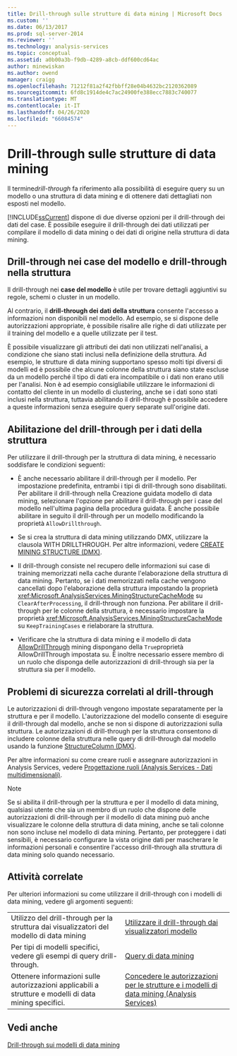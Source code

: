 ```yaml
---
title: Drill-through sulle strutture di data mining | Microsoft Docs
ms.custom: ''
ms.date: 06/13/2017
ms.prod: sql-server-2014
ms.reviewer: ''
ms.technology: analysis-services
ms.topic: conceptual
ms.assetid: a0b00a3b-f9db-4289-a8cb-ddf600cd64ac
author: minewiskan
ms.author: owend
manager: craigg
ms.openlocfilehash: 71212f81a2f42fbbff28e04b4632bc2120362089
ms.sourcegitcommit: 6fd8c1914de4c7ac24900fe388ecc7883c740077
ms.translationtype: MT
ms.contentlocale: it-IT
ms.lasthandoff: 04/26/2020
ms.locfileid: "66084574"
---
```

# <a name="drillthrough-on-mining-structures"></a>Drill-through sulle strutture di data mining
  Il termine*drill-through* fa riferimento alla possibilità di eseguire query su un modello o una struttura di data mining e di ottenere dati dettagliati non esposti nel modello.  
  
 [!INCLUDE[ssCurrent](../../includes/sscurrent-md.md)] dispone di due diverse opzioni per il drill-through dei dati del case. È possibile eseguire il drill-through dei dati utilizzati per compilare il modello di data mining o dei dati di origine nella struttura di data mining.  
  
## <a name="drillthrough-to-model-cases-vs-drillthrough-to-structure"></a>Drill-through nei case del modello e drill-through nella struttura  
 Il drill-through nei **case del modello** è utile per trovare dettagli aggiuntivi su regole, schemi o cluster in un modello.  
  
 Al contrario, il **drill-through dei dati della struttura** consente l'accesso a informazioni non disponibili nel modello. Ad esempio, se si dispone delle autorizzazioni appropriate, è possibile risalire alle righe di dati utilizzate per il training del modello e a quelle utilizzate per il test.  
  
 È possibile visualizzare gli attributi dei dati non utilizzati nell'analisi, a condizione che siano stati inclusi nella definizione della struttura. Ad esempio, le strutture di data mining supportano spesso molti tipi diversi di modelli ed è possibile che alcune colonne della struttura siano state escluse da un modello perché il tipo di dati era incompatibile o i dati non erano utili per l'analisi. Non è ad esempio consigliabile utilizzare le informazioni di contatto del cliente in un modello di clustering, anche se i dati sono stati inclusi nella struttura, tuttavia abilitando il drill-through è possibile accedere a queste informazioni senza eseguire query separate sull'origine dati.  
  
## <a name="enabling-drillthrough-to-structure-data"></a>Abilitazione del drill-through per i dati della struttura  
 Per utilizzare il drill-through per la struttura di data mining, è necessario soddisfare le condizioni seguenti:  
  
-   È anche necessario abilitare il drill-through per il modello. Per impostazione predefinita, entrambi i tipi di drill-through sono disabilitati. Per abilitare il drill-through nella Creazione guidata modello di data mining, selezionare l'opzione per abilitare il drill-through per i case del modello nell'ultima pagina della procedura guidata. È anche possibile abilitare in seguito il drill-through per un modello modificando la proprietà `AllowDrillthrough`.  
  
-   Se si crea la struttura di data mining utilizzando DMX, utilizzare la clausola WITH DRILLTHROUGH. Per altre informazioni, vedere [CREATE MINING STRUCTURE &#40;DMX&#41;](/sql/dmx/create-mining-structure-dmx).  
  
-   Il drill-through consiste nel recupero delle informazioni sui case di training memorizzati nella cache durante l'elaborazione della struttura di data mining. Pertanto, se i dati memorizzati nella cache vengono cancellati dopo l'elaborazione della struttura impostando la proprietà <xref:Microsoft.AnalysisServices.MiningStructureCacheMode> su `ClearAfterProcessing`, il drill-through non funziona. Per abilitare il drill-through per le colonne della struttura, è necessario impostare la proprietà <xref:Microsoft.AnalysisServices.MiningStructureCacheMode> su `KeepTrainingCases` e rielaborare la struttura.  
  
-   Verificare che la struttura di data mining e il modello di data [AllowDrillThrough](https://docs.microsoft.com/bi-reference/assl/properties/allowdrillthrough-element-assl) mining dispongano della `True`proprietà AllowDrillThrough impostata su. È inoltre necessario essere membro di un ruolo che disponga delle autorizzazioni di drill-through sia per la struttura sia per il modello.  
  
## <a name="security-issues-for-drillthrough"></a>Problemi di sicurezza correlati al drill-through  
 Le autorizzazioni di drill-through vengono impostate separatamente per la struttura e per il modello. L'autorizzazione del modello consente di eseguire il drill-through dal modello, anche se non si dispone di autorizzazioni sulla struttura. Le autorizzazioni di drill-through per la struttura consentono di includere colonne della struttura nelle query di drill-through dal modello usando la funzione [StructureColumn &#40;DMX&#41;](/sql/dmx/structurecolumn-dmx).  
  
 Per altre informazioni su come creare ruoli e assegnare autorizzazioni in Analysis Services, vedere [Progettazione ruoli &#40;Analysis Services - Dati multidimensionali&#41;](https://msdn.microsoft.com/library/ms189696(v=sql.120).aspx).  
  
> [!NOTE]  
>  Se si abilita il drill-through per la struttura e per il modello di data mining, qualsiasi utente che sia un membro di un ruolo che dispone delle autorizzazioni di drill-through per il modello di data mining può anche visualizzare le colonne della struttura di data mining, anche se tali colonne non sono incluse nel modello di data mining. Pertanto, per proteggere i dati sensibili, è necessario configurare la vista origine dati per mascherare le informazioni personali e consentire l'accesso drill-through alla struttura di data mining solo quando necessario.  
  
## <a name="related-tasks"></a>Attività correlate  
 Per ulteriori informazioni su come utilizzare il drill-through con i modelli di data mining, vedere gli argomenti seguenti:  
  
|||  
|-|-|  
|Utilizzo del drill-through per la struttura dai visualizzatori del modello di data mining|[Utilizzare il drill-through dai visualizzatori modello](use-drillthrough-from-the-model-viewers.md)|  
|Per tipi di modelli specifici, vedere gli esempi di query drill-through.|[Query di data mining](data-mining-queries.md)|  
|Ottenere informazioni sulle autorizzazioni applicabili a strutture e modelli di data mining specifici.|[Concedere le autorizzazioni per le strutture e i modelli di data mining &#40;Analysis Services&#41;](../multidimensional-models/grant-permissions-on-data-mining-structures-and-models-analysis-services.md)|  
  
## <a name="see-also"></a>Vedi anche  
 [Drill-through sui modelli di data mining](drillthrough-on-mining-models.md)  
  
  
